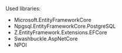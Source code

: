 Used libraries:
- Microsoft.EntityFrameworkCore
- Npgsql.EntityFrameworkCore.PostgreSQL
- Z.EntityFramework.Extensions.EFCore
- Swashbuckle.AspNetCore
- NPOI
